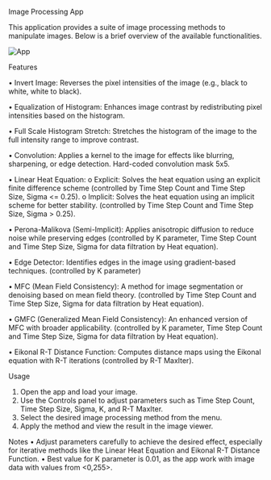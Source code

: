 Image Processing App 

This application provides a suite of image processing methods to manipulate images. 
Below is a brief overview of the available functionalities. 

![App](https://github.com/user-attachments/assets/adde0cfe-f4bf-4841-93a2-4e9b2a8f7731)

Features 

• Invert Image: Reverses the pixel intensities of the image (e.g., black to white, white 
to black). 

• Equalization of Histogram: Enhances image contrast by redistributing pixel 
intensities based on the histogram. 

• Full Scale Histogram Stretch: Stretches the histogram of the image to the full 
intensity range to improve contrast. 

• Convolution: Applies a kernel to the image for effects like blurring, sharpening, or 
edge detection. Hard-coded convolution mask 5x5.

• Linear Heat Equation: 
    o Explicit: Solves the heat equation using an explicit finite difference scheme 
      (controlled by Time Step Count and Time Step Size, Sigma <= 0.25). 
    o Implicit: Solves the heat equation using an implicit scheme for better 
      stability. (controlled by Time Step Count and Time Step Size, Sigma > 0.25). 

• Perona-Malikova (Semi-Implicit): Applies anisotropic diffusion to reduce noise 
while preserving edges (controlled by K parameter, Time Step Count and Time Step 
Size, Sigma for data filtration by Heat equation). 

• Edge Detector: Identifies edges in the image using gradient-based techniques. 
(controlled by K parameter) 

• MFC (Mean Field Consistency): A method for image segmentation or denoising 
based on mean field theory. (controlled by Time Step Count and Time Step Size, 
Sigma for data filtration by Heat equation). 

• GMFC (Generalized Mean Field Consistency): An enhanced version of MFC with 
broader applicability. (controlled by K parameter, Time Step Count and Time Step 
Size, Sigma for data filtration by Heat equation). 

• Eikonal R-T Distance Function: Computes distance maps using the Eikonal 
equation with R-T iterations (controlled by R-T MaxIter). 

Usage 
1. Open the app and load your image. 
2. Use the Controls panel to adjust parameters such as Time Step Count, Time Step 
Size, Sigma, K, and R-T MaxIter. 
3. Select the desired image processing method from the menu. 
4. Apply the method and view the result in the image viewer. 

Notes 
• Adjust parameters carefully to achieve the desired effect, especially for iterative 
methods like the Linear Heat Equation and Eikonal R-T Distance Function. 
• Best value for K parameter is 0.01, as the app work with image data with values from 
<0,255>.  
